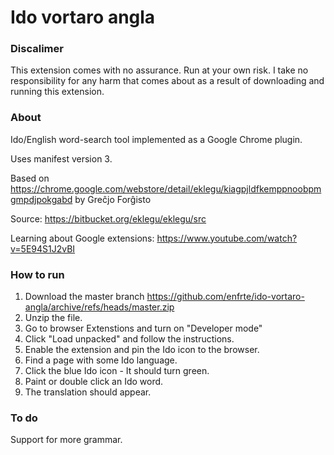 # Ido vortaro angla 

### Discalimer 

This extension comes with no assurance. Run at your own risk. I take no responsibility for any harm that comes about as a result of downloading and running this extension. 

### About 

Ido/English word-search tool implemented as a Google Chrome plugin. 

Uses manifest version 3. 

Based on https://chrome.google.com/webstore/detail/eklegu/kiagpjldfkemppnoobpmgmpdjpokgabd by Greĉjo Forĝisto 

Source: https://bitbucket.org/eklegu/eklegu/src

Learning about Google extensions: https://www.youtube.com/watch?v=5E94S1J2vBI 

### How to run 

1. Download the master branch https://github.com/enfrte/ido-vortaro-angla/archive/refs/heads/master.zip
1. Unzip the file.
1. Go to browser Extenstions and turn on "Developer mode"
1. Click "Load unpacked" and follow the instructions. 
1. Enable the extension and pin the Ido icon to the browser. 
1. Find a page with some Ido language. 
1. Click the blue Ido icon - It should turn green. 
1. Paint or double click an Ido word.
1. The translation should appear. 

### To do

Support for more grammar.
